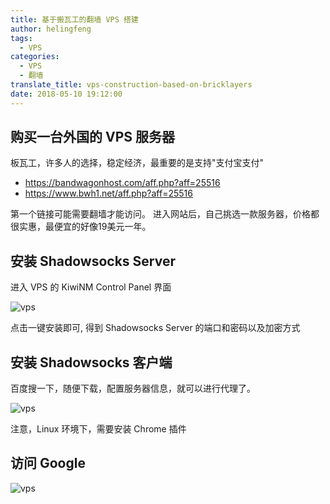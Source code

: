 ```yaml
---
title: 基于搬瓦工的翻墙 VPS 搭建
author: helingfeng
tags:
  - VPS
categories:
  - VPS
  - 翻墙
translate_title: vps-construction-based-on-bricklayers
date: 2018-05-10 19:12:00
---
```

## 购买一台外国的 VPS 服务器

板瓦工，许多人的选择，稳定经济，最重要的是支持"支付宝支付"

- https://bandwagonhost.com/aff.php?aff=25516
- https://www.bwh1.net/aff.php?aff=25516

第一个链接可能需要翻墙才能访问。
进入网站后，自己挑选一款服务器，价格都很实惠，最便宜的好像19美元一年。

## 安装 Shadowsocks Server

进入 VPS 的 KiwiNM Control Panel 界面

![vps](/images/screen_20.png) 
 
 点击一键安装即可, 得到 Shadowsocks Server 的端口和密码以及加密方式
 
 ## 安装 Shadowsocks 客户端
 
 百度搜一下，随便下载，配置服务器信息，就可以进行代理了。
 
 ![vps](/images/screen_21.png) 
 
 注意，Linux 环境下，需要安装 Chrome 插件
 
 ## 访问 Google
 
  ![vps](/images/screen_22.png) 
 